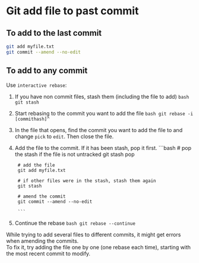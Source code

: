 # Git add file to past commit

## To add to the last commit

```bash
git add myfile.txt
git commit --amend --no-edit
```

## To add to any commit

Use `interactive rebase`:

1. If you have non commit files, stash them (including the file to add)
        ```bash
        git stash
        ```
2. Start rebasing to the commit you want to add the file 
        ```bash
        git rebase -i [commithash]^
        ```

3. In the file that opens, find the commit you want to add the file to and change `pick` to `edit`. Then close the file.
4. Add the file to the commit. If it has been stash, pop it first.
        ```bash
        # pop the stash if the file is not untracked
        git stash pop

        # add the file
        git add myfile.txt

        # if other files were in the stash, stash them again
        git stash

        # amend the commit
        git commit --amend --no-edit

        ```
5. Continue the rebase
        ```bash
        git rebase --continue
        ```
        
While trying to add several files to different commits, it might get errors when amending the commits.  
To fix it, try adding the file one by one (one rebase each time), starting with the most recent commit to modify.
